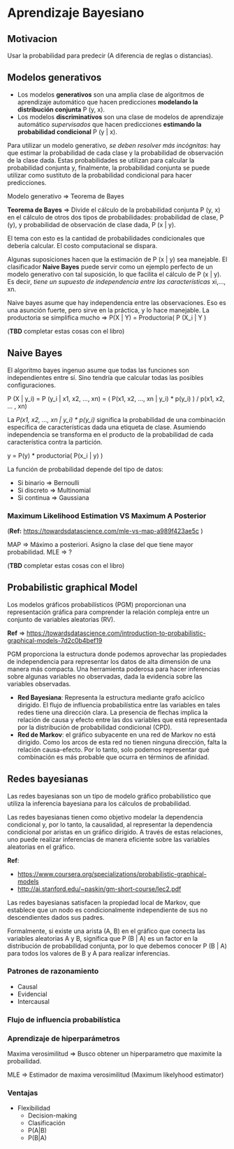 # Aprendizaje Bayesiano

## Motivacion

Usar la probabilidad para predecir (A diferencia de reglas o distancias).

## Modelos generativos

* Los modelos **generativos** son una amplia clase de algoritmos de aprendizaje automático que hacen predicciones **modelando la distribución conjunta** P (y, x). 
* Los modelos **discriminativos** son una clase de modelos de aprendizaje automático _supervisados_ que hacen predicciones **estimando la probabilidad condicional** P (y | x). 

Para utilizar un modelo generativo, _se deben resolver más incógnitas_: hay que estimar la probabilidad de cada clase y la probabilidad de observación de la clase dada. Estas probabilidades se utilizan para calcular la probabilidad conjunta y, finalmente, la probabilidad conjunta se puede utilizar como sustituto de la probabilidad condicional para hacer predicciones. 

Modelo generativo => Teorema de Bayes
 
**Teorema de Bayes** => Divide el cálculo de la probabilidad conjunta P (y, x) en el cálculo de otros dos tipos de probabilidades: probabilidad de clase, P (y), y probabilidad de observación de clase dada, P (x | y). 

El tema con esto es la cantidad de probabilidades condicionales que debería calcular. El costo computacional se dispara.

Algunas suposiciones hacen que la estimación de P (x | y) sea manejable. El clasificador **Naive Bayes** puede servir como un ejemplo perfecto de un modelo generativo con tal suposición, lo que facilita el cálculo de P (x | y). Es decir, _tiene un supuesto de independencia entre las características_ xi,…, xn. 

Naive bayes asume que hay independencia entre las observaciones. Eso es una asunción fuerte, pero sirve en la práctica, y lo hace manejable. La productoria se simplifica mucho => P(X | Y) = Productoria( P (X_i | Y )

(**TBD** completar estas cosas con el libro)

## Naive Bayes

El algoritmo bayes ingenuo asume que todas las funciones son independientes entre sí. Sino tendría que calcular todas las posibles configuraciones. 

P (X | y_i) = P (y_i | x1, x2, ..., xn) = ( P(x1, x2, ..., xn | y_i) * p(y_i) ) / p(x1, x2, ... , xn)

La _P(x1, x2, ..., xn | y_i) * p(y_i)_ significa la probabilidad de una combinación específica de características dada una etiqueta de clase. Asumiendo independencia se transforma en el producto de la probabilidad de cada característica contra la partición.

y = P(y) * productoria( P(x_i | y) )

La función de probabilidad depende del tipo de datos:
* Si binario => Bernoulli
* Si discreto => Multinomial
* Si continua => Gaussiana


### Maximum Likelihood Estimation VS Maximum A Posterior 

(**Ref:** https://towardsdatascience.com/mle-vs-map-a989f423ae5c )

MAP => Máximo a posteriori. Asigno la clase del que tiene mayor probabilidad.
MLE => ?

(**TBD** completar estas cosas con el libro)


## Probabilistic graphical Model

Los modelos gráficos probabilísticos (PGM) proporcionan una representación gráfica para comprender la relación compleja entre un conjunto de variables aleatorias (RV). 

**Ref** => https://towardsdatascience.com/introduction-to-probabilistic-graphical-models-7d2c0b4bef19

PGM proporciona la estructura donde podemos aprovechar las propiedades de independencia para representar los datos de alta dimensión de una manera más compacta. Una herramienta poderosa para hacer inferencias sobre algunas variables no observadas, dada la evidencia sobre las variables observadas. 

* **Red Bayesiana**: Representa la estructura mediante grafo acíclico dirigido. El flujo de influencia probabilística entre las variables en tales redes tiene una dirección clara. La presencia de flechas implica la relación de causa y efecto entre las dos variables que está representada por la distribución de probabilidad condicional (CPD). 
* **Red de Markov**: el gráfico subyacente en una red de Markov no está dirigido. Como los arcos de esta red no tienen ninguna dirección, falta la relación causa-efecto. Por lo tanto, solo podemos representar qué combinación es más probable que ocurra en términos de afinidad. 

## Redes bayesianas

Las redes bayesianas son un tipo de modelo gráfico probabilístico que utiliza la inferencia bayesiana para los cálculos de probabilidad. 

Las redes bayesianas tienen como objetivo modelar la dependencia condicional y, por lo tanto, la causalidad, al representar la dependencia condicional por aristas en un gráfico dirigido. A través de estas relaciones, uno puede realizar inferencias de manera eficiente sobre las variables aleatorias en el gráfico.

**Ref**:
* https://www.coursera.org/specializations/probabilistic-graphical-models
* http://ai.stanford.edu/~paskin/gm-short-course/lec2.pdf

Las redes bayesianas satisfacen la propiedad local de Markov, que establece que un nodo es condicionalmente independiente de sus no descendientes dados sus padres. 

Formalmente, si existe una arista (A, B) en el gráfico que conecta las variables aleatorias A y B, significa que P (B | A) es un factor en la distribución de probabilidad conjunta, por lo que debemos conocer P (B | A) para todos los valores de B y A para realizar inferencias. 
 
### Patrones de razonamiento
* Causal
* Evidencial
* Intercausal


### Flujo de influencia probabilística


### Aprendizaje de hiperparámetros

Maxima verosimilitud => Busco obtener un hiperparametro que maximite la probailidad.  

MLE => Estimador de maxima verosimilitud (Maximum likelyhood estimator)

### Ventajas

* Flexibilidad
	* Decision-making
	* Clasificación
	* P(A|B)
	* P(B|A)







































































































